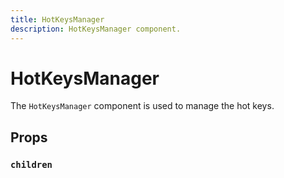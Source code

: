 ```yaml
---
title: HotKeysManager
description: HotKeysManager component.
---
```


# HotKeysManager

The `HotKeysManager` component is used to manage the hot keys.

## Props

### `children`
